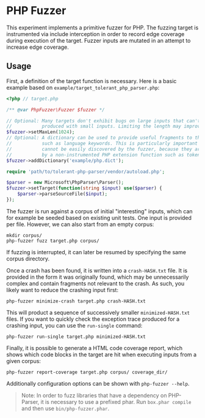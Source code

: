 PHP Fuzzer
==========

This experiment implements a primitive fuzzer for PHP. The fuzzing target is instrumented via include interception in
order to record edge coverage during execution of the target. Fuzzer inputs are mutated in an attempt to increase
edge coverage.

Usage
-----

First, a definition of the target function is necessary. Here is a basic example based on
`example/target_tolerant_php_parser.php`:

```php
<?php // target.php

/** @var PhpFuzzer\Fuzzer $fuzzer */

// Optional: Many targets don't exhibit bugs on large inputs that can't also be
//           produced with small inputs. Limiting the length may improve performance.
$fuzzer->setMaxLen(1024);
// Optional: A dictionary can be used to provide useful fragments to the fuzzer,
//           such as language keywords. This is particularly important if these
//           cannot be easily discovered by the fuzzer, because they are handled
//           by a non-instrumented PHP extension function such as token_get_all().
$fuzzer->addDictionary('example/php.dict');

require 'path/to/tolerant-php-parser/vendor/autoload.php';

$parser = new Microsoft\PhpParser\Parser();
$fuzzer->setTarget(function(string $input) use($parser) {
    $parser->parseSourceFile($input);
});
```

The fuzzer is run against a corpus of initial "interesting" inputs, which can for example
be seeded based on existing unit tests. One input is provided per file. However, we can
also start from an empty corpus:

```shell script
mkdir corpus/
php-fuzzer fuzz target.php corpus/
```

If fuzzing is interrupted, it can later be resumed by specifying the same corpus directory.

Once a crash has been found, it is written into a `crash-HASH.txt` file. It is provided in the
form it was originally found, which may be unnecessarily complex and contain fragments not
relevant to the crash. As such, you likely want to reduce the crashing input first:

```shell script
php-fuzzer minimize-crash target.php crash-HASH.txt
```

This will product a sequence of successively smaller `minimized-HASH.txt` files. If you want to
quickly check the exception trace produced for a crashing input, you can use the `run-single`
command:

```shell script
php-fuzzer run-single target.php minimized-HASH.txt
```

Finally, it is possible to generate a HTML code coverage report, which shows which code blocks in
the target are hit when executing inputs from a given corpus:

```shell script
php-fuzzer report-coverage target.php corpus/ coverage_dir/
```

Additionally configuration options can be shown with `php-fuzzer --help`.

> Note: In order to fuzz libraries that have a dependency on PHP-Parser, it is necessary to use
> a prefixed phar. Run `box.phar compile` and then use `bin/php-fuzzer.phar`.